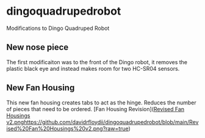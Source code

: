 # dingoquadrupedrobot
Modifications to Dingo Quadruped Robot

## New nose piece
The first modificaiton was to the front of the Dingo robot, it removes the plastic black eye and instead makes room for two HC-SR04 sensors.


## New Fan Housing
This new fan housing creates tabs to act as the hinge. Reduces the number of pieces that need to be ordered.
[Fan Housing Revision]([Revised Fan Housings v2.png](https://github.com/davidrfloydii/dingoquadrupedrobot/blob/main/Revised%20Fan%20Housings%20v2.png?raw=true)https://github.com/davidrfloydii/dingoquadrupedrobot/blob/main/Revised%20Fan%20Housings%20v2.png?raw=true)
